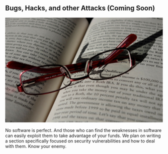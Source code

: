 ## Bugs, Hacks, and other Attacks (Coming Soon)
![](/assets/folded-314992_1280.jpg)

No software is perfect. And those who can find the weaknesses in software can easily exploit them to take advantage of your funds. We plan on writing a section specifically focused on security vulnerabilities and how to deal with them. Know your enemy.